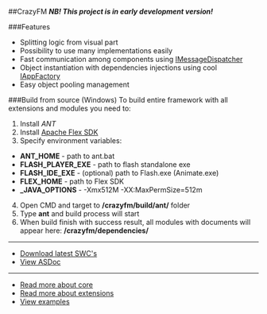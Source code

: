##CrazyFM
**_NB! This project is in early development version!_**

###Features
* Splitting logic from visual part
* Possibility to use many implementations easily
* Fast communication among components using [IMessageDispatcher](http://188.166.108.195/projects/crazyfm/core/doc/com/crazyfm/core/mvc/message/IMessageDispatcher.html)
* Object instantiation with dependencies injections using cool [IAppFactory](http://188.166.108.195/projects/crazyfm/core/doc/com/crazyfm/core/factory/IAppFactory.html#includeExamplesSummary)
* Easy object pooling management

###Build from source (Windows)
To build entire framework with all extensions and modules you need to:

1. Install *ANT*
2. Install [Apache Flex SDK](http://flex.apache.org/)
3. Specify environment variables:
  - **ANT_HOME** - path to ant.bat
  - **FLASH_PLAYER_EXE** - path to flash standalone exe
  - **FLASH_IDE_EXE** - (optional) path to Flash.exe (Animate.exe)
  - **FLEX_HOME** - path to Flex SDK
  - **_JAVA_OPTIONS** - -Xmx512M -XX:MaxPermSize=512m
4. Open CMD and target to **/crazyfm/build/ant/** folder
5. Type **ant** and build process will start
6. When build finish with success result, all modules with documents will appear here: **/crazyfm/dependencies/**

***

- [Download latest SWC's](http://188.166.108.195/projects/crazyfm/crazyfm_latest.zip)
- [View ASDoc](http://188.166.108.195/projects/crazyfm/doc/index.html)

***

- [Read more about core](core)
- [Read more about extensions](extensions)
- [View examples](https://github.com/CrazyFlasher/crazyfm-examples)